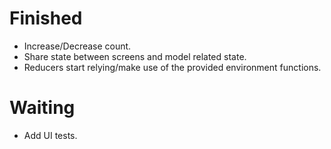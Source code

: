 # Finished
* Increase/Decrease count.
* Share state between screens and model related state.
* Reducers start relying/make use of the provided environment functions.

# Waiting
* Add UI tests.